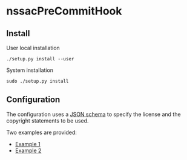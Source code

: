 # nssacPreCommitHook

## Install

User local installation
``` shell
./setup.py install --user
```

System installation
``` shell
sudo ./setup.py install
```
## Configuration
The configuration uses a [JSON schema](https://github.com/NSSAC/nssacPreCommitHook/blob/master/schema/preCommitHook.json) to specify the license and the copyright statements to be used.

Two examples are provided:
  * [Example 1](https://github.com/NSSAC/nssacPreCommitHook/blob/master/schema/example.json)
  * [Example 2](https://github.com/NSSAC/nssacPreCommitHook/blob/master/test/example.json)

